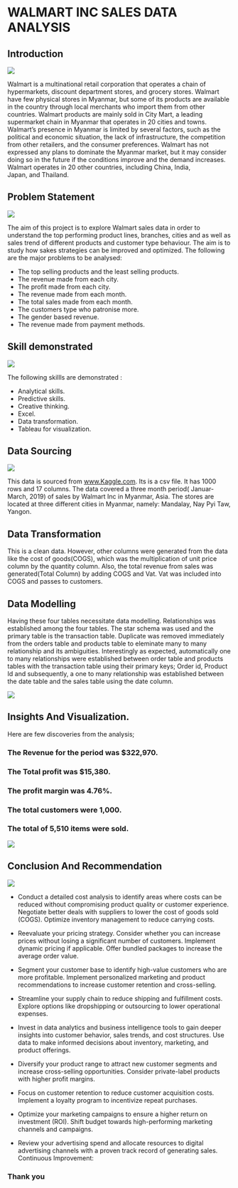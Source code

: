# WALMART INC SALES DATA ANALYSIS

## Introduction
![](E-commerce6.jpg)

Walmart is a multinational retail corporation that operates a chain of hypermarkets, discount department stores, and grocery stores. Walmart have few physical stores in Myanmar, but some of its products are available in the country through local merchants who import them from other countries. Walmart products are mainly sold in City Mart, a leading supermarket chain in Myanmar that operates in 20 cities and towns. Walmart’s presence in Myanmar is limited by several factors, such as the political and economic situation, the lack of infrastructure, the competition from other retailers, and the consumer preferences. Walmart has not expressed any plans to dominate the Myanmar market, but it may consider doing so in the future if the conditions improve and the demand increases. Walmart operates in 20 other countries, including China, India, Japan, and Thailand.

## Problem Statement


![](ProblemStatement.jpeg)

The aim of this project is to explore Walmart sales data in order to understand the top performing product lines, branches, cities and  as well as sales trend of different products and  customer type behaviour. The aim is to study how sakes strategies can be improved and optimized. The following are the major problems to be analysed:
- The top selling products and the least selling products.
- The revenue made  from each city.
- The profit made from each city.
- The revenue made from each month.
- The total sales made  from each month.
- The customers type who patronise more.
- The gender based revenue.
- The revenue made from payment methods.



## Skill demonstrated


![](SkillDemonstrated.jpeg)

The following skillls are demonstrated :
- Analytical skills.
- Predictive skills.
- Creative thinking.
- Excel.
- Data transformation.
- Tableau for visualization.


## Data Sourcing


![](DataSource.jpeg)

This data is sourced from www.Kaggle.com. Its is a csv file. It has 1000 rows and 17 columns. The data covered a three month period( Januar-March, 2019) of sales by Walmart Inc in Myanmar, Asia. The stores are located at three different cities in Myanmar, namely: Mandalay, Nay Pyi Taw, Yangon.


## Data Transformation
This is a clean data. However, other columns were generated  from the data like the cost of goods(COGS), which was  the multiplication of unit price column by the quantity column. Also, the total  revenue from sales was generated(Total Column)  by adding COGS and Vat. Vat was included into COGS and passes to customers.




## Data Modelling

Having these four tables necessitate data modelling. Relationships was established among the four tables. The star schema was used and the primary table is the transaction table. Duplicate was removed immediately from the orders table and products table to eleminate many to many relationship and its ambiguities. Interestingly as expected, automatically one to many relationships were established between order table and products tables with the transaction table using their primary keys; Order id, Product Id and subsequently, a one to many relationship was established between the date table and the sales table using the date column.

![](Modelling.png)


## Insights And Visualization.

Here  are few discoveries from the analysis; 

### The Revenue for the period was  $322,970.

### The Total profit was $15,380.

### The profit margin was 4.76%.

### The total customers were 1,000.

### The total of 5,510 items were sold.

![](E-cormerceDashboard.png)


## Conclusion And Recommendation


![](Recommendation.jpeg)
- Conduct a detailed cost analysis to identify areas where costs can be reduced without compromising product quality or customer experience.
Negotiate better deals with suppliers to lower the cost of goods sold (COGS).
Optimize inventory management to reduce carrying costs.

- Reevaluate your pricing strategy. Consider whether you can increase prices without losing a significant number of customers. Implement dynamic pricing if applicable.
Offer bundled packages to increase the average order value.


- Segment your customer base to identify high-value customers who are more profitable.
Implement personalized marketing and product recommendations to increase customer retention and cross-selling.

- Streamline your supply chain to reduce shipping and fulfillment costs.
Explore options like dropshipping or outsourcing to lower operational expenses.

- Invest in data analytics and business intelligence tools to gain deeper insights into customer behavior, sales trends, and cost structures.
Use data to make informed decisions about inventory, marketing, and product offerings.

- Diversify your product range to attract new customer segments and increase cross-selling opportunities.
Consider private-label products with higher profit margins.

- Focus on customer retention to reduce customer acquisition costs.
Implement a loyalty program to incentivize repeat purchases.

- Optimize your marketing campaigns to ensure a higher return on investment (ROI).
Shift budget towards high-performing marketing channels and campaigns.

- Review your advertising spend and allocate resources to digital advertising channels with a proven track record of generating sales.
Continuous Improvement:


### Thank you













